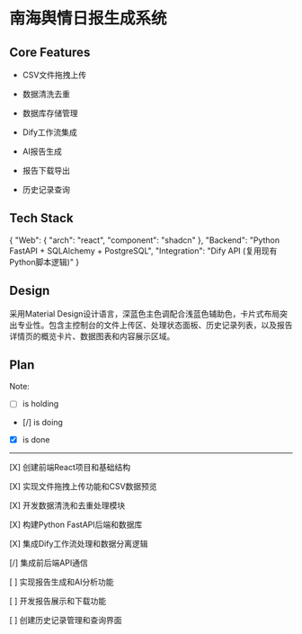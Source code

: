 # 南海舆情日报生成系统

## Core Features

- CSV文件拖拽上传

- 数据清洗去重

- 数据库存储管理

- Dify工作流集成

- AI报告生成

- 报告下载导出

- 历史记录查询

## Tech Stack

{
  "Web": {
    "arch": "react",
    "component": "shadcn"
  },
  "Backend": "Python FastAPI + SQLAlchemy + PostgreSQL",
  "Integration": "Dify API (复用现有Python脚本逻辑)"
}

## Design

采用Material Design设计语言，深蓝色主色调配合浅蓝色辅助色，卡片式布局突出专业性。包含主控制台的文件上传区、处理状态面板、历史记录列表，以及报告详情页的概览卡片、数据图表和内容展示区域。

## Plan

Note: 

- [ ] is holding
- [/] is doing
- [X] is done

---

[X] 创建前端React项目和基础结构

[X] 实现文件拖拽上传功能和CSV数据预览

[X] 开发数据清洗和去重处理模块

[X] 构建Python FastAPI后端和数据库

[X] 集成Dify工作流处理和数据分离逻辑

[/] 集成前后端API通信

[ ] 实现报告生成和AI分析功能

[ ] 开发报告展示和下载功能

[ ] 创建历史记录管理和查询界面
